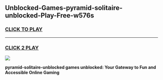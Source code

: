 
## Unblocked-Games-pyramid-solitaire-unblocked-Play-Free-w576s
<h3>
<a href="https://premium76.site?title=pyramid-solitaire-unblocked&ref=10A">CLICK TO PLAY</a></h3>
<hr>

<h3>
<a href="https://premium76.site?title=pyramid-solitaire-unblocked&ref=10A">CLICK 2 PLAY</a>
  
</h3>

<a href="https://premium76.site?title=pyramid-solitaire-unblocked&ref=10A"><img src="https://clearcache.store/games.png"></a>


**pyramid-solitaire-unblocked games unblocked: Your Gateway to Fun and Accessible Online Gaming**
